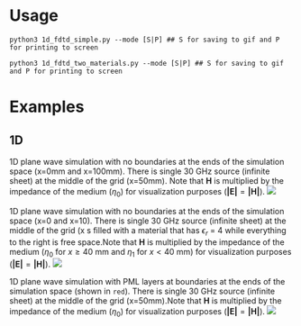 # Usage
```
python3 1d_fdtd_simple.py --mode [S|P] ## S for saving to gif and P for printing to screen
```
```
python3 1d_fdtd_two_materials.py --mode [S|P] ## S for saving to gif and P for printing to screen
```
# Examples

## 1D

1D plane wave simulation with no boundaries at the ends of the simulation space (x=0mm and x=100mm). There is single 30 GHz source (infinite sheet) at the  middle of the grid (x=50mm). Note that $\mathbf{H}$ is multiplied by the impedance of the medium ($\eta_0$) for visualization purposes ($\mathbf{|E|} = \mathbf{|H|}$).
![](sims/1D_simple_no_end.gif)

1D plane wave simulation with no boundaries at the ends of the simulation space (x=0 and x=10). There is single 30 GHz source (infinite sheet) at the  middle of the grid (x
s filled with a material that has $\epsilon_r$ = 4 while everything to the right is free space.Note that $\mathbf{H}$ is multiplied by the impedance of the medium ($\eta_0$ for $x \geq 40$  mm and $\eta_1$ for $x \lt 40$ mm) for visualization purposes ($\mathbf{|E|} = \mathbf{|H|}$).
![](sims/1D_two_materials.gif)

1D plane wave simulation with PML layers at boundaries at the ends of the simulation space (shown in `red`). There is single 30 GHz source (infinite sheet) at the  middle of the grid (x=50mm).Note that $\mathbf{H}$ is multiplied by the impedance of the medium ($\eta_0$) for visualization purposes ($\mathbf{|E|} = \mathbf{|H|}$).
![](sims/1d_fdtd_pml.gif)